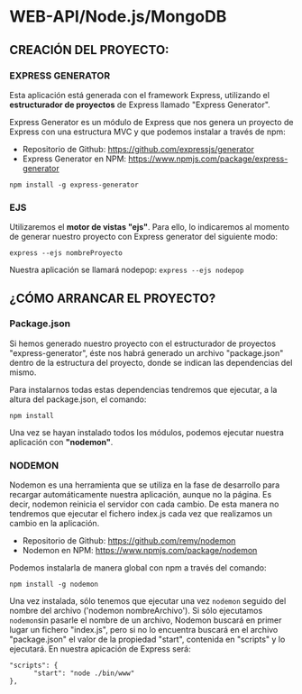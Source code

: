 # WEB-API/Node.js/MongoDB

## CREACIÓN DEL PROYECTO:

### EXPRESS GENERATOR
Esta aplicación está generada con el framework Express, utilizando el **estructurador de proyectos** de Express llamado "Express Generator".

Express Generator es un módulo de Express que nos genera un proyecto de Express con una estructura MVC y que podemos instalar a través de npm:

* Repositorio de Github: <https://github.com/expressjs/generator>
* Express Generator en NPM: <https://www.npmjs.com/package/express-generator>

`npm install -g express-generator`


### EJS
Utilizaremos el **motor de vistas "ejs"**. Para ello, lo indicaremos al momento de generar nuestro proyecto con Express generator del siguiente modo:

`express --ejs nombreProyecto`

Nuestra aplicación se llamará nodepop: `express --ejs nodepop`


## ¿CÓMO ARRANCAR EL PROYECTO?

### Package.json
Si hemos generado nuestro proyecto con el estructurador de proyectos "express-generator", éste nos habrá generado un archivo "package.json" dentro de la estructura del proyecto, donde se indican las dependencias del mismo.

Para instalarnos todas estas dependencias tendremos que ejecutar, a la altura del package.json, el comando:

`npm install` 

Una vez se hayan instalado todos los módulos, podemos ejecutar nuestra aplicación con **"nodemon"**. 

### NODEMON 
Nodemon es una herramienta que se utiliza en la fase de desarrollo para recargar automáticamente nuestra aplicación, aunque no la página. Es decir, nodemon reinicia el servidor con cada cambio.
De esta manera no tendremos que ejecutar el fichero index.js cada vez que realizamos un cambio en la aplicación.

* Repositorio de Github: <https://github.com/remy/nodemon>
* Nodemon en NPM: <https://www.npmjs.com/package/nodemon>

Podemos instalarla de manera global con npm a través del comando: 

`npm install -g nodemon`

Una vez instalada, sólo tenemos que ejecutar una vez `nodemon` seguido del nombre del archivo ('nodemon nombreArchivo'). Si sólo ejecutamos `nodemon`sin pasarle el nombre de un archivo, Nodemon buscará en primer lugar un fichero "index.js", pero si no lo encuentra buscará en el archivo "package.json" el valor de la propiedad "start", contenida en "scripts" y lo ejecutará. En nuestra apicación de Express será:

```
"scripts": {
      "start": "node ./bin/www"
},
```